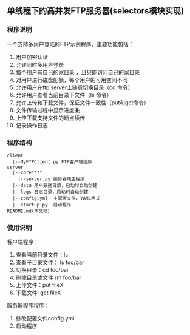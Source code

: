 ## 单线程下的高并发FTP服务器(selectors模块实现)
### 程序说明
一个支持多用户登陆的FTP示例程序，主要功能包括：
1. 用户加密认证
2. 允许同时多用户登录
3. 每个用户有自己的家目录 ，且只能访问自己的家目录
4. 对用户进行磁盘配额，每个用户的可用空间不同
5. 允许用户在ftp server上随意切换目录（cd 命令）
6. 允许用户查看当前目录下文件（ls 命令）
7. 允许上传和下载文件，保证文件一致性（put和get命令）
8. 文件传输过程中显示进度条
9. 上传下载支持文件的断点续传
10. 记录操作日志

### 程序结构
```
client
  |--MyFTPClient.py FTP客户端程序
server
  |--core****
    |--server.py 服务器端主程序
  |--data 用户数据目录，启动时自动创建
  |--logs 日志目录，启动时自动创建
  |--config.yml  主配置文件，YAML格式
  |--startup.py  启动程序
README.md(本文档）
```

### 使用说明
客户端程序：
1. 查看当前目录文件：ls
2. 查看子目录文件： ls foo/bar
3. 切换目录：cd foo/bar
4. 删除目录或文件 rm foo/bar
5. 上传文件：put fileX
6. 下载文件: get fileX
    
服务器程序程序：
1. 修改配置文件config.yml
2. 启动程序